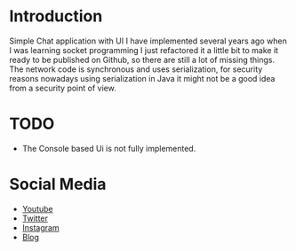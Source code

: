 # Introduction
Simple Chat application with UI I have implemented several years ago
when I was learning socket programming I just refactored it a little bit to make
it ready to be published on Github, so there are still a lot of missing things.
The network code is synchronous and uses serialization, for security reasons nowadays
using serialization in Java it might not be a good idea from a security point of view.

# TODO
- The Console based Ui is not fully implemented.

# Social Media
- [Youtube](https://youtube.com/Melardev)
- [Twitter](https://twitter.com/@melardev)
- [Instagram](https://instagram.com/melar_dev)
- [Blog](http://melardev.com)